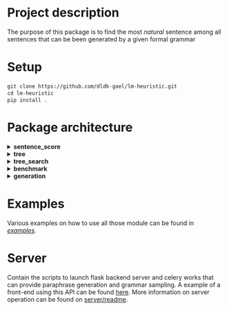 # Project description

The purpose of this package is to find the most *natural* sentence among all sentences 
that can be been generated by a given formal grammar

# Setup

```
git clone https://github.com/dldk-gael/lm-heuristic.git
cd lm-heuristic
pip install .
```


# Package architecture 



<details>
  <summary><b>sentence_score</b></summary>


**sentence_score** provide an interface towards transformers-based model (GPT2 and BERT) that are used to associate a sentence with a *naturalness* score. 
Currently two LM-based sentences scorer are implemented:

GPT2Score           |  BERTScore
:-------------------------:|:-------------------------:
![](report/schema/GPT2.png)  |  ![](report/schema/BERT.png)



</details>

<details>
  <summary><b>tree</b></summary>

**tree** defines:
- **tree.Node**, an abstract class from which all tree structure must inheritate
- **tree.TreeStats** which can be used to accumulate statistics on a given tree. 
- **tree.interface** which is a submodule used to generate tree.Node object from various type of input data. 
    - **ntlk_grammar.CFGrammarNode** and **nltk_grammar.FeatureGrammarNode** allow the create of tree node from grammars written using nltk specification. The grammars are first processed using nltk grammar parsers and then the trees are generated based on nltk internal representation of such grammar.
    - when using **prolog.PrologGrammarNode**, the grammars are first transformed into prolog predicates and then a **PrologEngine** based on [Pyswip](https://pypi.org/project/pyswip/) is used to compute the nodes and leave of the tree grammar. In order to use this submodule, it is needed to first [install SWI-Prolog](https://www.swi-prolog.org/download/stable).

</details>


<details>
  <summary><b>tree_search</b></summary>

- **tree_search** define:
    - an **tree_search.Evaluator** use to wrap an evaluation function (that takes as input a list of **Node** and return the associated list of scores). Moreover it adds on top of the evaluation function a memory buffer and keep also statistics about the call to the evaluation function. 
    -  an abstract **TreeSearch** from which all tree search strategies must inheritate. A **TreeSearch** object is initialized with an **Evaluator** object. Then given, a root (**tree.Node**) and a number of tree walks that are allowed, it try to search a leave that maximize the **Evaluator** object. 

- **tree_search.mcts** uses Monte Carlo algorithm to perfom the tree search. The algorithm is divide in several submodules :
    - **MonteCarloTreeSearch** which implements the different steps that are at the core of the algorithm (selection, expansion, simulation, evaluation, backpropagation)
    - **CounterNode** that is used by the MCTS to maintain stastistics over the tree nodes. 
    - **EvalBuffer** that allows to evaluate the tree's leave by batch rather that one by one. **ParallelEvalBuffer** makes it possible to run this evaluation is another process / thread. 
    - **RessourceDistributor** that let the user specifies how the computationnal ressource (ie: the tree walks) should be divided

    **Schematic overview of the tree_search.mcts internal working**:

<p align="center"><img src="report/schema/mcts.png" width="70%"></img></p>

 
- **tree_search.random.RandomSearch** implements a naive search that randomly sample the tree to find the best leaf.

</details>

<details>
  <summary><b>benchmark</b></summary>

- **benchmark** defines an experimentation framework. It takes as input : a list of tree search strategies, 
a dataset of trees, perform different type of evaluation on it and store the results all of the experiments in a panda dataframe.
</details>

<details>
  <summary><b>generation</b></summary>

- **generation** specifies some modules to quickly generate text from grammar or transformers. 
</details>

# Examples

Various examples on how to use all those module can be found in [*examples*](https://github.com/dldk-gael/lm-heuristic/tree/master/examples).

# Server

Contain the scripts to launch flask backend server and celery works that can provide paraphrase generation and grammar sampling. A example of a front-end using this API can be found [here](https://github.com/dldk-gael/grammar_generator). More information on server operation can be found on [server/readme](https://github.com/dldk-gael/lm-heuristic/tree/master/server).
